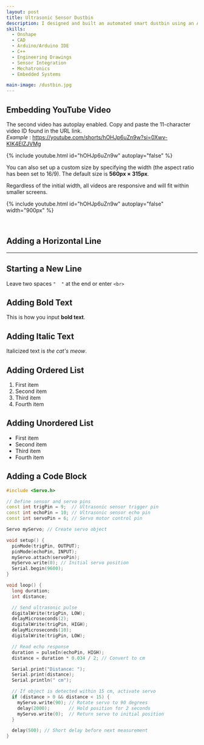 ```yaml
---
layout: post
title: Ultrasonic Sensor Dustbin
description: I designed and built an automated smart dustbin using an Arduino Uno, an ultrasonic sensor, and a servo motor. Inspired by a similar project, I developed my own version by implementing a standard ultrasonic sensor and servo control code to create a hands-free waste disposal system. The ultrasonic sensor detects when an object, such as a hand, approaches the bin, triggering the servo motor to open the lid automatically. This system enhances hygiene by eliminating the need for physical contact. I worked on wiring the circuit, programming the microcontroller, and calibrating the sensor to ensure smooth and responsive operation. Through this project, I refined my skills in Arduino programming, sensor integration, and mechatronics, demonstrating my ability to design functional and efficient automated systems.
skills:
  - Onshape
  - CAD
  - Arduino/Arduino IDE
  - C++
  - Engineering Drawings
  - Sensor Integration
  - Mechatronics
  - Embedded Systems

main-image: /dustbin.jpg
---
```


## Embedding YouTube Video
The second video has autoplay enabled. Copy and paste the 11-character video ID found in the URL link.  
*Example* : https://youtube.com/shorts/hOHJp6uZn9w?si=0Xwv-KIK4ElZJVMg  

{% include youtube.html id="hOHJp6uZn9w" autoplay="false" %}

You can also set up a custom size by specifying the width (the aspect ratio has been set to 16/9). The default size is **560px × 315px**.  

Regardless of the initial width, all videos are responsive and will fit within smaller screens.

{% include youtube.html id="hOHJp6uZn9w" autoplay="false" width="900px" %}  

<br>

## Adding a Horizontal Line
---

## Starting a New Line
Leave two spaces `"  "` at the end or enter `<br>`

## Adding Bold Text
This is how you input **bold text**.

## Adding Italic Text
Italicized text is *the cat's meow*.

## Adding Ordered List
1. First item
2. Second item
3. Third item
4. Fourth item

## Adding Unordered List
- First item
- Second item
- Third item
- Fourth item

## Adding a Code Block

```cpp
#include <Servo.h>

// Define sensor and servo pins
const int trigPin = 9;  // Ultrasonic sensor trigger pin
const int echoPin = 10; // Ultrasonic sensor echo pin
const int servoPin = 6; // Servo motor control pin

Servo myServo; // Create servo object

void setup() {
  pinMode(trigPin, OUTPUT);
  pinMode(echoPin, INPUT);
  myServo.attach(servoPin);
  myServo.write(0); // Initial servo position
  Serial.begin(9600);
}

void loop() {
  long duration;
  int distance;

  // Send ultrasonic pulse
  digitalWrite(trigPin, LOW);
  delayMicroseconds(2);
  digitalWrite(trigPin, HIGH);
  delayMicroseconds(10);
  digitalWrite(trigPin, LOW);

  // Read echo response
  duration = pulseIn(echoPin, HIGH);
  distance = duration * 0.034 / 2; // Convert to cm

  Serial.print("Distance: ");
  Serial.print(distance);
  Serial.println(" cm");

  // If object is detected within 15 cm, activate servo
  if (distance > 0 && distance < 15) {
    myServo.write(90); // Rotate servo to 90 degrees
    delay(2000);       // Hold position for 2 seconds
    myServo.write(0);  // Return servo to initial position
  }

  delay(500); // Short delay before next measurement
}
